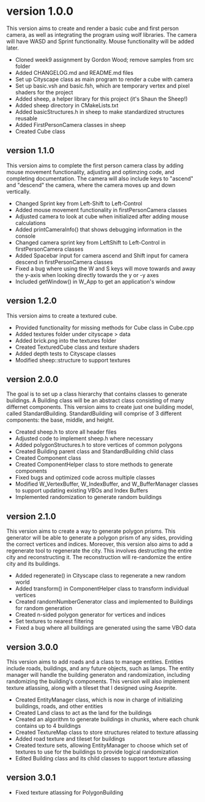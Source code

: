 # version 1.0.0
This version aims to create and render a basic cube and first person camera, as well as integrating the program using
wolf libraries. The camera will have WASD and Sprint functionality. Mouse functionality will be added later.

- Cloned week9 assignment by Gordon Wood; remove samples from src folder
- Added CHANGELOG.md and README.md files
- Set up Cityscape class as main program to render a cube with camera
- Set up basic.vsh and basic.fsh, which are temporary vertex and pixel shaders for the project
- Added sheep, a helper library for this project (it's Shaun the Sheep!)
- Added sheep directory in CMakeLists.txt
- Added basicStructures.h in sheep to make standardized structures reusable
- Added FirstPersonCamera classes in sheep
- Created Cube class

## version 1.1.0
This version aims to complete the first person camera class by adding mouse movement functionality, adjusting and
optimzing code, and completing documentation. The camera will also include keys to "ascend" and "descend" the camera,
where the camera moves up and down vertically.

- Changed Sprint key from Left-Shift to Left-Control
- Added mouse movement functionality in firstPersonCamera classes
- Adjusted camera to look at cube when initialized after adding mouse calculations
- Added printCameraInfo() that shows debugging information in the console
- Changed camera sprint key from LeftShift to Left-Control in firstPersonCamera classes
- Added Spacebar input for camera ascend and Shift input for camera descend in firstPersonCamera classes
- Fixed a bug where using the W and S keys will move towards and away the y-axis when looking directly towards the y or
  -y axes
- Included getWindow() in W_App to get an application's window

## version 1.2.0
This version aims to create a textured cube.

- Provided functionality for missing methods for Cube class in Cube.cpp
- Added textures folder under cityscape > data
- Added brick.png into the textures folder
- Created TexturedCube class and texture shaders
- Added depth tests to Cityscape classes
- Modified sheep::structure to support textures

## version 2.0.0
The goal is to set up a class hierarchy that contains classes to generate buildings. A Building class will be an
abstract class consisting of many differnet components. This version aims to create just one building model, called 
StandardBuilding. StandardBuilding will comprise of 3 different components: the base, middle, and height.

- Created sheep.h to store all header files
- Adjusted code to implement sheep.h where necessary
- Added polygonStructures.h to store vertices of common polygons
- Created Building parent class and StandardBuilding child class
- Created Component class
- Created ComponentHelper class to store methods to generate components
- Fixed bugs and optimized code across multiple classes
- Modified W_VertexBuffer, W_IndexBuffer, and W_BufferManager classes to support updating existing VBOs and Index
  Buffers
- Implemented randomization to generate random buildings

## version 2.1.0
This version aims to create a way to generate polygon prisms. This generator will be able to generate a polygon prism
of any sides, providing the correct vertices and indices. Moreover, this version also aims to add a regenerate tool to
regenerate the city. This involves destructing the entire city and reconstructing it. The reconstruction will
re-randomize the entire city and its buildings.

- Added regenerate() in Cityscape class to regenerate a new random world
- Added transform() in ComponentHelper class to transform individual vertices
- Created randomNumberGenerator class and implemented to Buildings for random generation
- Created n-sided polygon generator for vertices and indices
- Set textures to nearest filtering
- Fixed a bug where all buildings are generated using the same VBO data

## version 3.0.0
This version aims to add roads and a class to manage entities. Entities include roads, buildings, and any future objects,
such as lamps. The entity manager will handle the building generaton and randomization, including randomizing the
building's components. This version will also implement texture atlassing, along with a tileset that I designed using
Aseprite.

- Created EntityManager class, which is now in charge of initializing buildings, roads, and other entities
- Created Land class to act as the land for the buildings
- Created an algorithm to generate buildings in chunks, where each chunk contains up to 4 buildings
- Created TextureMap class to store structures related to texture atlassing
- Added road texture and tileset for buildings
- Created texture sets, allowing EntityManager to choose which set of textures to use for the buildings to provide
  logical randomization
- Edited Building class and its child classes to support texture atlassing

## version 3.0.1

- Fixed texture atlassing for PolygonBuilding